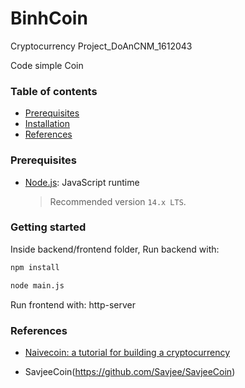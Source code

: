 # BinhCoin
Cryptocurrency Project_DoAnCNM_1612043

Code simple Coin
### Table of contents

- [Prerequisites](#prerequisites)
- [Installation](#installation)
- [References](#references)

### Prerequisites

- [Node.js](https://nodejs.org/en/download): JavaScript runtime
  
  > Recommended version `14.x LTS`.

### Getting started
Inside backend/frontend folder,
Run backend with:
```sh
npm install
```

```sh
node main.js
```
Run frontend with: 
http-server
### References


- [Naivecoin: a tutorial for building a cryptocurrency](https://lhartikk.github.io)

- SavjeeCoin(https://github.com/Savjee/SavjeeCoin)
